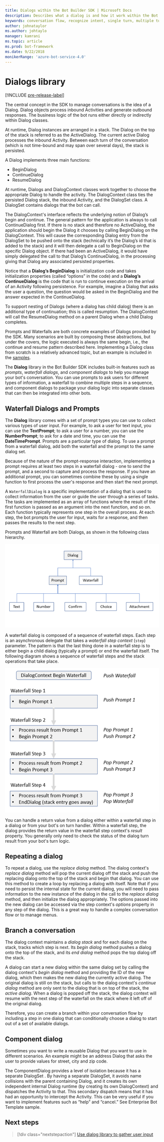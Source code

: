 ```yaml
---
title: Dialogs within the Bot Builder SDK | Microsoft Docs
description: Describes what a dialog is and how it work within the Bot Builder SDK.
keywords: conversation flow, recognize intent, single turn, multiple turn, bot conversation, dialogs, prompts, waterfalls, dialog set
author: johnataylor
ms.author: johtaylo
manager: kamrani
ms.topic: article
ms.prod: bot-framework
ms.date: 9/22/2018
monikerRange: 'azure-bot-service-4.0'
---
```


# Dialogs library

[!INCLUDE [pre-release-label](../includes/pre-release-label.md)]

The central concept in the SDK to manage conversations is the idea of a Dialog. Dialog objects process inbound Activities and generate outbound responses. The business logic of the bot runs either directly or indirectly within Dialog classes.

At runtime, Dialog instances are arranged in a stack. The Dialog on the top of the stack is referred to as the ActiveDialog. The current active Dialog processes the inbound Activity. Between each turn of the conversation (which is not time-bound and may span over several days), the stack is persisted. 

A Dialog implements three main functions:
- BeginDialog
- ContinueDialog
- ResumeDialog

At runtime, Dialogs and DialogContext classes work together to choose the appropriate Dialog to handle the activity. The DialogContext class ties the persisted Dialog stack, the inbound Activity, and the DialogSet class. A DialogSet contains dialogs that the bot can call.

The DialogContext's interface reflects the underlying notion of Dialog’s begin and continue. The general pattern for the application is always to call ContinueDialog first. If there is no stack and therefore no ActiveDialog, the application should begin the Dialog it chooses by calling BeginDialog on the DialogContext. This will cause the corresponding Dialog entry from the DialogSet to be pushed onto the stack (technically it’s the Dialog’s id that is added to the stack) and it will then delegate a call to BeginDialog on the specific Dialog object. If there had been an ActiveDialog, it would have simply delegated the call to that Dialog’s ContinueDialog, in the processing giving that Dialog any associated persisted properties.

Notice that a **Dialog’s BeginDialog** is initialization code and takes initialization properties (called “options” in the code) and a **Dialog’s ContinueDialog** is the code that is run to continue execution on the arrival of an Activity following persistence. For example, imagine a Dialog that asks the user a question, the question would be asked in the BeginDialog and the answer expected in the ContinueDialog.

To support nesting of Dialogs (where a dialog has child dialog) there is an additional type of continuation; this is called resumption. The DialogContext will call the ResumeDialog method on a parent Dialog when a child Dialog completes.

Prompts and Waterfalls are both concrete examples of Dialogs provided by the SDK. Many scenarios are built by composing these abstractions, but under the covers, the logic executed is always the same begin, i.e., the continue and resume pattern described here. Implementing a Dialog class from scratch is a relatively advanced topic, but an example is included in the [samples](https://github.com/Microsoft/BotBuilder-samples).

The **Dialog** library in the Bot Builder SDK includes built-in features such as _prompts_, _waterfall dialogs_, and _component dialogs_ to help you manage your bot's conversation. You can use prompts to ask users for different types of information, a waterfall to combine multiple steps in a sequence, and component dialogs to package your dialog logic into separate classes that can then be integrated into other bots.
## Waterfall Dialogs and Prompts

The **Dialog** library comes with a set of prompt types you can use to collect various types of user input. For example, to ask a user for text input, you can use the **TextPrompt**; to ask a user for a number, you can use the **NumberPrompt**; to ask for a date and time, you can use the **DateTimePrompt**. Prompts are a particular type of dialog. To use a prompt from a waterfall dialog, add both the waterfall and the prompt to the same dialog set. 

Because of the nature of the prompt-response interaction, implementing a prompt requires at least two steps in a waterfall dialog - one to send the prompt, and a second to capture and process the response.  If you have an additional prompt, you can sometimes combine these by using a single function to first process the user's response and then start the next prompt.

A `WaterfallDialog` is a specific implementation of a dialog that is used to collect information from the user or guide the user through a series of tasks. The tasks are implemented as an array of functions where the result of the first function is passed as an argument into the next function, and so on. Each function typically represents one step in the overall process. At each step, the bot prompts the user for input, waits for a response, and then passes the results to the next step. 

Prompts and Waterfall are both Dialogs, as shown in the following class hierarchy. 

![dialog classes](media/bot-builder-dialog-classes.png)

A waterfall dialog is composed of a sequence of waterfall steps. Each step is an asynchronous delegate that takes a _waterfall step context_ (`step`) parameter. The pattern is that the last thing done in a waterfall step is to either begin a child dialog (typically a prompt) or end the waterfall itself. The following diagram shows a sequence of waterfall steps and the stack operations that take place.

![Dialog concept](media/bot-builder-dialog-concept.png)

You can handle a return value from a dialog either within a waterfall step in a dialog or from your bot's on turn handler.
Within a waterfall step, the dialog provides the return value in the waterfall step context's _result_ property.
You generally only need to check the status of the dialog turn result from your bot's turn logic.

## Repeating a dialog

To repeat a dialog, use the *replace dialog* method. The dialog context's *replace dialog* method will pop the current dialog off the stack and push the replacing dialog onto the top of the stack and begin that dialog. You can use this method to create a loop by replacing a dialog with itself. Note that if you need to persist the internal state for the current dialog, you will need to pass information to the new instance of the dialog in the call to the _replace dialog_ method, and then initialize the dialog appropriately. The options passed into the new dialog can be accessed via the step context's _options_ property in any step of the dialog. This is a great way to handle a complex conversation flow or to manage menus.

## Branch a conversation

The dialog context maintains a _dialog stack_ and for each dialog on the stack, tracks which step is next. Its _begin dialog_ method pushes a dialog onto the top of the stack, and its _end dialog_ method pops the top dialog off the stack.

A dialog can start a new dialog within the same dialog set by calling the dialog context's _begin dialog_ method and providing the ID of the new dialog, which then makes the new dialog the currently active dialog. The original dialog is still on the stack, but calls to the dialog context's _continue dialog_ method are only sent to the dialog that is on top of the stack, the _active dialog_. When a dialog is popped off the stack, the dialog context will resume with the next step of the waterfall on the stack where it left off of the original dialog.

Therefore, you can create a branch within your conversation flow by including a step in one dialog that can conditionally choose a dialog to start out of a set of available dialogs.

## Component dialog
Sometimes you want to write a reusable Dialog that you want to use in different scenarios. An example might be an address Dialog that asks the user to provide values for street, city and zip code. 

The ComponentDialog provides a level of isolation because it has a separate DialogSet . By having a separate DialogSet, it avoids name collisions with the parent containing Dialog, and it creates its own independent internal Dialog runtime (by creating its own DialogContext) and dispatches the Activity to that. This secondary dispatch means that it has had an opportunity to intercept the Activity. This can be very useful if you want to implement features such as “help” and “cancel.”  See Enterprise Bot Template sample. 

## Next steps

> [!div class="nextstepaction"]
> [Use dialog library to gather user input](bot-builder-prompts.md)
